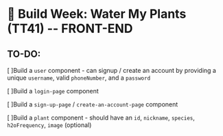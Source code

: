 #  🚧 Build Week: Water My Plants (TT41) -- FRONT-END

## TO-DO:

[ ]Build a `user` component - can signup / create an account by providing a unique `username`, valid `phoneNumber`, and a `password`

[ ]Build a `login-page` component

[ ]Build a `sign-up-page` / `create-an-account-page` component

[ ]Build a `plant` component - should have an `id`, `nickname`, `species`, `h2oFrequency`, `image` (optional)

